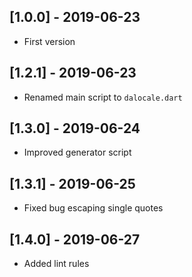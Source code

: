 ## [1.0.0] - 2019-06-23

* First version

## [1.2.1] - 2019-06-23

* Renamed main script to `dalocale.dart`

## [1.3.0] - 2019-06-24

* Improved generator script

## [1.3.1] - 2019-06-25

* Fixed bug escaping single quotes

## [1.4.0] - 2019-06-27

* Added lint rules